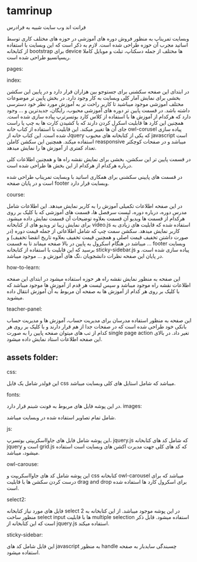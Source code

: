 # tamrinup
فرانت اند وب سایت شبیه به فرادرس

وبسایت تمریناپ به منظور فروش دوره های آموزشی در حوزه های مختلف کاری توسط اساتید مجرب آن حوزه طراحی شده است. لازم به ذکر است که این وبسایت با استفاده از 
کتابخانه bootstrap  برای device ها مختلف از جمله دسکتاپ، تبلت و موبایل کاملا ریسپانسیو طراحی شده است.

pages: 

index: 

در ابتدای این صفحه سکشنی برای جستوجو بین هزاران قرار دارد و در پایین این سکشن بخشی برای نمایش آمار کلی وبسایت به کار وجود دارد. در بخش پایین تر موضوعات مختلف 
آموزشی موجود میباشید تا کاربر راحت تر به آموزش مورد نظر خود دسترسی داشته باشد.
در قسمت پایین تر دوره های آموزشی محبوب، رایگان، جدیدترین و ... وجود دارد که هرکدام از آموزش ها با استفاده از کلاس کارد بوتسرترپ پیاده سازی شده است. همچنین این 
کارد ها قابلیت اسکرل کردن دارند که با کشیدن کارت ها به چپ یا راست جای آن ها تغییر میکند. این قابلیت با استفاده از کتاب خانه owl-corusel پیاده سازی شده است. این 
کتاب خانه از Jquery که یکی از کتابخانه های محبوب javascript است استفاده میکند. همچنین این سکشن کاملن reasponsive میباشد و در صفحات کوچکتر تعداد کمتری از آموزش ها
را نمایش میدهد.

در قسمت پایین تر این سکشن، بخشی برای نمایش نقشه راه ها و همچنین اطلاعات کلی درباره هرکدام از هرکدام از این بخش ها طراحی شده است.

در قسمت های پایینی سکشنی برای همکاری اساتید با وبسایت تمریناپ طراحی شده است و در پایان صفحه footer وبسایت قرار دارد.

course: 

در این صفحه اطلاعات تکمیلی آموزش را به کاربر نمایش میدهد. این اطلاعات شامل مدرس دوره، درباره دوره، لیست سرفصل ها، قسمت های آموزشی که با کلیک بر روی هرکدام
از قسمت ها ویدیو آن قسمت بعلاوه توضیحات آن قسمت نمایش داده میشود. برای نمایش زیبا تر ویدیو های از کتابخانه video.js استفاده شده که قابلیت های زیادی به کاربر
نمایش میدهد. سکشن سمت چپ که شامل اطلاعاتی از جمله قیمت دوره (در صورت داشتن تخفیف قیمت اصلی و همچنین قیمت تخفیف بعلاوه تاریخ انقضا تخفیف) و ... میباشد در هنگام 
اسکرول به پایین در بالا صفحه میماند تا به قسمت footer وبسایت برسید که این قابلیت با استفاده از کتابخانه sticky-sidebar.js  پیاده سازی شده است. و در پایان این 
صفحه نظرات دانشجویان ،تگ های آموزش و ... موجود میباشد.

how-to-learn: 

این صفحه به منظور نمایش نقشه راه هر حوزه استفاده میشود در ابتدای این صفحه اطلاعات نقشه راه موجود میباشد و سپس لیست هر قدم از آموزش ها موجود میباشد که با کلیک 
بر روی هر کدام از آموزش ها به صفحه آن مربوط به آن آموزش انتقال داده میشوید. 

 teacher-panel:
 
این صفحه به منظور استفاده مدرسان برای مدیریت حساب، آموزش ها و مدیریت حساب بانکی خود طراحی شده است که در صفحات جدا از هم قرار دارند و با کلیک بر روی هر کدام
از تب های میتوان صفحه پایین را به صورت single page action تغیر داد. در بالای این صفحه اطلاعات استاد نمایش داده میشود.

assets folder:
------------------------------------
css: 

این فولدر شامل یک فایل css میباشد که شامل استایل های کلی وبسایت میباشد.

fonts:

در این پوشه فایل های مربوط به فونت شبنم قرار دارد.
images:

شامل تمام تصاویر استفاده شده در وبسایت میباشد.

js:

این پوشه شامل فایل های جاوااسکریپتی بوتسرپ، jquery.js که شامل کد های کتابخانه jquery است و grid.js که کد های کلی جهت مدیرت اکشن های وبسایت است استفاده میشود، میباشد.

owl-carouse:

این پوشه شامل کد های جاوااسکریپت و css کتابخانه owl-carousel میباشد که برای درست کردن سکشن ها با قابلیت drag and drop برای اسکرول کارد ها استفاده شده است.

select2:

فایل های مورد نیاز کتابخانه select 2 در این پوشه موجود میباشد. از این کتابخانه به منظور ساخت select input ها با قابلیت multiple selection استفاده میشود. قابل
ذکر است که این کتابخانه از jquery.js استفاده میکند.

sticky-sidebar:

این فایل شامل کد های javascript به منظور handle چسبندگی سایدبار به صفحه استفاده میشود.

